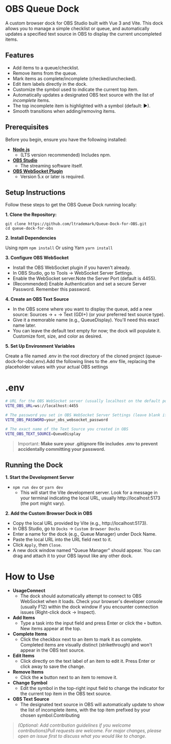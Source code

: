 # OBS Queue Dock

A custom browser dock for OBS Studio built with Vue 3 and Vite. This dock allows you to manage a simple checklist or queue, and automatically updates a specified text source in OBS to display the current uncompleted items.

## Features

* Add items to a queue/checklist.
* Remove items from the queue.
* Mark items as complete/incomplete (checked/unchecked).
* Edit item labels directly in the dock.
* Customize the symbol used to indicate the current top item.
* Automatically updates a designated OBS text source with the list of *incomplete* items.
* The top incomplete item is highlighted with a symbol (default: ▶).
* Smooth transitions when adding/removing items.

## Prerequisites

Before you begin, ensure you have the following installed:

* **[Node.js](https://nodejs.org/)**
  - (LTS version recommended) Includes npm.
* **[OBS Studio](https://obsproject.com/)**
  - The streaming software itself.
* **[OBS WebSocket Plugin](https://github.com/obsproject/obs-websocket/releases)**
  - Version 5.x or later is required.

## Setup Instructions

Follow these steps to get the OBS Queue Dock running locally:

**1. Clone the Repository:**
```
git clone https://github.com/ltrademark/Queue-Dock-for-OBS.git
cd queue-dock-for-obs
```

**2. Install Dependencies**

Using npm
`npm install`
Or using Yarn
`yarn install`

**3. Configure OBS WebSocket**

- Install the OBS WebSocket plugin if you haven't already.
- In OBS Studio, go to Tools -> WebSocket Server Settings.
- Enable the WebSocket server.Note the Server Port (default is 4455).
- (Recommended) Enable Authentication and set a secure Server Password. Remember this password.

**4. Create an OBS Text Source**

- In the OBS scene where you want to display the queue, add a new source: Sources -> + -> Text (GDI+) (or your preferred text source type).
- Give it a memorable name (e.g., QueueDisplay). You'll need this exact name later.
- You can leave the default text empty for now; the dock will populate it. Customize font, size, and color as desired.

**5. Set Up Environment Variables**

Create a file named .env in the root directory of the cloned project (queue-dock-for-obs/.env).Add the following lines to the .env file, replacing the placeholder values with your actual OBS settings

# .env

```bash
# URL for the OBS WebSocket server (usually localhost on the default port)
VITE_OBS_URL=ws://localhost:4455

# The password you set in OBS WebSocket Server Settings (leave blank if authentication is disabled)
VITE_OBS_PASSWORD=your_obs_websocket_password

# The exact name of the Text Source you created in OBS
VITE_OBS_TEXT_SOURCE=QueueDisplay
```

> Important: **Make sure your .gitignore file includes .env to prevent accidentally committing your password.**

## Running the Dock

**1. Start the Development Server**
  - `npm run dev` or `yarn dev`
    - This will start the Vite development server. Look for a message in your terminal indicating the local URL, usually http://localhost:5173 (the port might vary).

**2. Add the Custom Browser Dock in OBS**
  - Copy the local URL provided by Vite (e.g., http://localhost:5173).
  - In OBS Studio, go to `Docks` -> `Custom Browser Docks`
  - Enter a name for the dock (e.g., Queue Manager) under Dock Name.
  - Paste the local URL into the URL field next to it.
  - Click `Apply`, then `Close`.
  - A new dock window named "Queue Manager" should appear. You can drag and attach it to your OBS layout like any other dock.

# How to Use

- **UsageConnect**
  - The dock should automatically attempt to connect to OBS WebSocket when it loads. Check your browser's developer console (usually F12) within the dock window if you encounter connection issues (Right-click dock -> Inspect).
- **Add Items**
  - Type a task into the input field and press Enter or click the `+` button. New items appear at the top.
- **Complete Items**
  - Click the checkbox next to an item to mark it as complete. Completed items are visually distinct (strikethrough) and won't appear in the OBS text source.
- **Edit Items**
  - Click directly on the text label of an item to edit it. Press Enter or click away to save the change.
- **Remove Items**
  - Click the `❌` button next to an item to remove it.
- **Change Symbol**
  - Edit the symbol in the top-right input field to change the indicator for the current top item in the OBS text source.
- **OBS Text Source**
  - The designated text source in OBS will automatically update to show the list of incomplete items, with the top item prefixed by your chosen symbol.Contributing

> *(Optional: Add contribution guidelines if you welcome contributions)Pull requests are welcome. For major changes, please open an issue first to discuss what you would like to change.*

